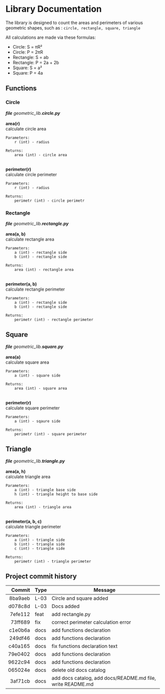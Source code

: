 # Library Documentation

The library is designed to count the areas and perimeters
of various geometric shapes, such as :
`circle, rectangle, square, triangle`

All calculations are made via these formulas:
- Circle: S = πR²
- Circle: P = 2πR
- Rectangle: S = ab
- Rectangle: P = 2a + 2b
- Square: S = a²
- Square: P = 4a

## Functions
### Circle

***file***  *geometric_lib.**circle.py***\
\
**area(r)**\
calculate circle area
```
Parameters:
    r (int) - radius
```
```
Returns:
    area (int) - circle area
```
\
**perimeter(r)**\
calculate circle perimeter
```
Parameters: 
    r (int) - radius
```
```
Returns: 
    perimetr (int) - circle perimetr
```

### Rectangle

***file***  *geometric_lib.**rectangle.py***\
\
**area(a, b)**\
calculate rectangle area
```
Parameters:
    a (int) - rectangle side
    b (int) - rectangle side
```
```
Returns: 
    area (int) - rectangle area
```
\
**perimeter(a, b)**\
calculate rectangle perimeter
```
Parameters: 
    a (int) - rectangle side
    b (int) - rectangle side
```
```
Returns: 
    perimetr (int) - rectangle perimeter
```

## Square

***file***  *geometric_lib.**square.py***\
\
**area(a)**\
calculate square area
```
Parameters:
    a (int) - square side
```
```
Returns: 
    area (int) - square area
```
\
**perimeter(r)**\
calculate square perimeter
```
Parameters: 
    a (int) - sqaure side
```
```
Returns: 
    perimetr (int) - square perimeter
```

## Triangle

***file***  *geometric_lib.**triangle.py***\
\
**area(a, h)**\
calculate triangle area
```
Parameters:
    a (int) - triangle base side
    h (int) - triangle height to base side
```
```
Returns: 
    area (int) - triangle area
```
\
**perimeter(a, b, c)**\
calculate triangle perimeter
```
Parameters: 
    a (int) - triangle side
    b (int) - triangle side
    c (int) - triangle side
```
```
Returns: 
    perimetr (int) - triangle perimeter
```

## Project commit history
|  Commit | Type | Message                                                    |
|--------:|------|------------------------------------------------------------|
| 8ba9aeb | L-03 | Circle and square added                                    |
| d078c8d | L-03 | Docs added                                                 |
| 7efe112 | feat | add rectangle.py                                           |
| 73ff689 | fix  | correct perimeter calculation error                        |
| c1e0b6a | docs | add functions declaration                                  |
| 249df46 | docs | add functions declaration                                  |
| c40a165 | docs | fix functions declaration text                             |
| 79e0402 | docs | add functions declaration                                  |
| 9622c94 | docs | add functions declaration                                  |
| 065024e | docs | delete old docs catalog                                    |
| 3af71cb | docs | add docs catalog, add docs/README.md file, write README.md |
